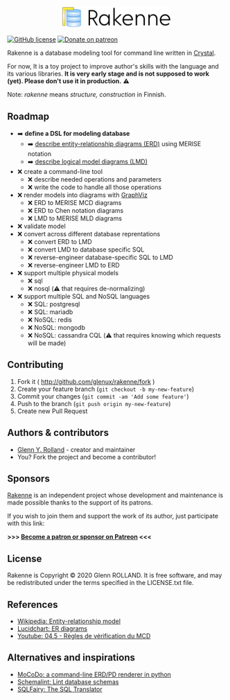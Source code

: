 
# <img src="doc/logo-display-only.svg" width="50%" style="display: block; margin: 0 auto;" alt="Rakenne" />

[![GitHub license](https://img.shields.io/github/license/glenux/rakenne.svg)](https://github.com/glenux/rakenne/blob/master/LICENSE.txt)
[![Donate on patreon](https://img.shields.io/badge/patreon-donate-orange.svg)](https://patreon.com/glenux)


Rakenne is a database modeling tool for command line written in [Crystal](https://crystal-lang.org/).

For now, It is a toy project to improve author's skills with the language and its various libraries. **It is very early stage and is not supposed to work (yet). Please don't use it in production.** :warning:

Note: _rakenne_ means _structure, construction_ in Finnish.

## Roadmap

* :arrow_right: **define a DSL for modeling database**
  * :arrow_right: [describe entity-relationship diagrams (ERD)](doc/erd-dsl.md) using MERISE notation
  * :arrow_right: [describe logical model diagrams (LMD)](doc/lmd-dsl.md)
* :x: create a command-line tool 
  * :x: describe needed operations and parameters
  * :x: write the code to handle all those operations
* :x: render models into diagrams with [GraphViz](https://www.graphviz.org/)
  * :x: ERD to MERISE MCD diagrams
  * :x: ERD to Chen notation diagrams
  * :x: LMD to MERISE MLD diagrams
* :x: validate model
* :x: convert across different database reprentations
  * :x: convert ERD to LMD
  * :x: convert LMD to database specific SQL
  * :x: reverse-engineer database-specific SQL to LMD
  * :x: reverse-engineer LMD to ERD
* :x: support multiple physical models
  * :x: sql
  * :x: nosql (:warning: that requires de-normalizing)
* :x: support multiple SQL and NoSQL languages
  * :x: SQL: postgresql
  * :x: SQL: mariadb
  * :x: NoSQL: redis
  * :x: NoSQL: mongodb
  * :x: NoSQL: cassandra CQL (:warning: that requires knowing which requests will be made)


## Contributing

1. Fork it ( http://github.com/glenux/rakenne/fork )
2. Create your feature branch (`git checkout -b my-new-feature`)
3. Commit your changes (`git commit -am 'Add some feature'`)
4. Push to the branch (`git push origin my-new-feature`)
5. Create new Pull Request


## Authors & contributors

* [Glenn Y. Rolland](https://github.com/glenux) - creator and maintainer
* You? Fork the project and become a contributor!


## Sponsors

[Rakenne](https://github.com/glenux/rakenne) is an independent project whose development and maintenance is made possible thanks to the support of its patrons.

If you wish to join them and support the work of its author, just participate with this link:

**>>> [Become a patron or sponsor on Patreon](https://www.patreon.com/glenux) <<<**


## License

Rakenne is Copyright © 2020 Glenn ROLLAND. It is free software, and may be redistributed under the terms specified in the LICENSE.txt file.

## References

* [Wikipedia: Entity-relationship model](https://en.wikipedia.org/wiki/Entity%E2%80%93relationship_model)
* [Lucidchart: ER diagrams](https://www.lucidchart.com/pages/er-diagrams)
* [Youtube: 04.5 - Règles de vérification du MCD](https://www.youtube.com/watch?v=LR0Ip5Jenbk)

## Alternatives and inspirations

* [MoCoDo: a command-line ERD/PD renderer in python](https://rawgit.com/laowantong/mocodo/master/doc/fr_refman.html)
* [Schemalint: Lint database schemas](https://github.com/kristiandupont/schemalint)
* [SQLFairy: The SQL Translator](http://sqlfairy.sourceforge.net/)
